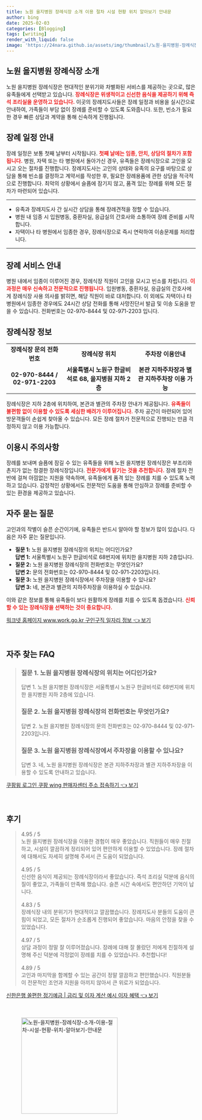 ```yaml
---
title: 노원 을지병원 장례식장 소개 이용 절차 시설 현황 위치 알아보기 안내문
author: bing
date: 2025-02-03
categories: [Blogging]
tags: [writing]
render_with_liquid: false
image: 'https://24nara.github.io/assets/img/thumbnail/노원-을지병원-장례식장-소개-이용-절차-시설-현황-위치-알아보기-안내문.webp'
---
```



<h2 id='장례식장 소개'>노원 을지병원 장례식장 소개</h2>

<p>노원 을지병원 장례식장은 현대적인 분위기와 차별화된 서비스를 제공하는 곳으로, 많은 유족들에게 선택받고 있습니다. <b><span style="color: #ee2323;">장례식장은 위생적이고 신선한 음식을 제공하기 위해 즉석 조리실을 운영하고 있습니다.</span></b> 이곳의 장례지도사들은 장례 일정과 비용을 실시간으로 안내하여, 가족들이 부담 없이 장례를 준비할 수 있도록 도와줍니다. 또한, 빈소가 필요한 경우 빠른 상담과 계약을 통해 신속하게 진행됩니다.</p>

<h2 id='장례 일정 안내'>장례 일정 안내</h2>

<p>장례 일정은 보통 첫째 날부터 시작됩니다. <b><span style="color: #ee2323;">첫째 날에는 임종, 안치, 상담의 절차가 포함됩니다.</span></b> 병원, 자택 또는 타 병원에서 돌아가신 경우, 유족들은 장례식장으로 고인을 모시고 오는 절차를 진행합니다. 장례지도사는 고인의 상태와 유족의 요구를 바탕으로 상담을 통해 빈소를 결정하고 계약서를 작성한 후, 필요한 장례용품에 관한 상담을 적극적으로 진행합니다. 최악의 상황에서 슬픔에 잠기지 않고, 품격 있는 장례를 위해 모든 절차가 마련되어 있습니다.</p>

<hr />

<ul>
    <li>유족과 장례지도사 간 실시간 상담을 통해 장례견적을 정할 수 있습니다.</li>
    <li>병원 내 임종 시 입원병동, 중환자실, 응급실의 간호사와 소통하여 장례 준비를 시작합니다.</li>
    <li>자택이나 타 병원에서 임종한 경우, 장례식장으로 즉시 연락하여 이송문제를 처리합니다.</li>
</ul>

<hr />

<h2 id='장례 서비스 안내'>장례 서비스 안내</h2>

<p>병원 내에서 임종이 이루어진 경우, 장례식장 직원이 고인을 모시고 빈소를 차립니다. <b><span style="color: #ee2323;">이 과정은 매우 신속하고 전문적으로 진행됩니다.</span></b> 입원병동, 중환자실, 응급실의 간호사에게 장례식장 사용 의사를 밝히면, 해당 직원이 바로 대처합니다. 이 외에도 자택이나 타 병원에서 임종한 경우에도 24시간 상담 전화를 통해 사망진단서 발급 및 이송 도움을 받을 수 있습니다. 전화번호는 02-970-8444 및 02-971-2203 입니다.</p>

<h2 id='장례식장 정보'>장례식장 정보</h2>

<table>
    <tr>
        <td style="text-align: center; height: 17px;"><b>장례식장 문의 전화번호</b></td>
        <td style="text-align: center; height: 17px;"><b>장례식장 위치</b></td>
        <td style="text-align: center; height: 17px;"><b>주차장 이용안내</b></td>
    </tr>
    <tr>
        <td style="text-align: center; height: 17px;"><b>02-970-8444 / 02-971-2203</b></td>
        <td style="text-align: center; height: 17px;"><b>서울특별시 노원구 한글비석로 68, 을지병원 지하 2층</b></td>
        <td style="text-align: center; height: 17px;"><b>본관 지하주차장과 별관 지하주차장 이용 가능</b></td>
    </tr>
</table>

<p>장례식장은 지하 2층에 위치하여, 본관과 별관의 주차장 안내가 제공됩니다. <b><span style="color: #ee2323;">유족들이 불편함 없이 이용할 수 있도록 세심한 배려가 이루어집니다.</span></b> 주차 공간이 마련되어 있어 방문객들이 손쉽게 찾아올 수 있습니다. 모든 장례 절차가 전문적으로 진행되는 만큼 걱정하지 않고 이용 가능합니다.</p>

<h2 id='주의사항'>이용시 주의사항</h2>

<p>장례를 보내며 슬픔에 잠길 수 있는 유족들을 위해 노원 을지병원 장례식장은 부조리와 촌지가 없는 청결한 장례식장입니다. <b><span style="color: #ee2323;">전문가에게 맡기는 것을 추천합니다.</span></b> 장례 절차 전반에 걸쳐 아낌없는 지원을 약속하며, 유족들에게 품격 있는 장례를 치를 수 있도록 노력하고 있습니다. 감정적인 상황에서도 전문적인 도움을 통해 안심하고 장례를 준비할 수 있는 환경을 제공하고 있습니다.</p>

<h2 id='자주 묻는 질문'>자주 묻는 질문</h2>

<p>고인과의 작별이 슬픈 순간이기에, 유족들은 반드시 알아야 할 정보가 많이 있습니다. 다음은 자주 묻는 질문입니다.</p>

<ul>
    <li><b>질문 1:</b> 노원 을지병원 장례식장의 위치는 어디인가요?<br/><b>답변 1:</b> 서울특별시 노원구 한글비석로 68번지에 위치한 을지병원 지하 2층입니다.</li>
    <li><b>질문 2:</b> 노원 을지병원 장례식장의 전화번호는 무엇인가요?<br/><b>답변 2:</b> 문의 전화번호는 02-970-8444 및 02-971-2203입니다.</li>
    <li><b>질문 3:</b> 노원 을지병원 장례식장에서 주차장을 이용할 수 있나요?<br/><b>답변 3:</b> 네, 본관과 별관의 지하주차장을 이용하실 수 있습니다.</li>
</ul>

<p>이와 같은 정보를 통해 유족들이 보다 원활하게 장례를 치를 수 있도록 돕겠습니다. <b><span style="color: #ee2323;">신뢰할 수 있는 장례식장을 선택하는 것이 중요합니다.</span></b></p>


<p><a class="click-button" title="워크넷 홈페이지 www.work.go.kr 구인구직 일자리 정보" href="https://24nara.github.io/posts/%EC%9B%8C%ED%81%AC%EB%84%B7-%ED%99%88%ED%8E%98%EC%9D%B4%EC%A7%80-www.work.go.kr-%EA%B5%AC%EC%9D%B8%EA%B5%AC%EC%A7%81-%EC%9D%BC%EC%9E%90%EB%A6%AC-%EC%A0%95%EB%B3%B4/" rel="dofollow">워크넷 홈페이지 www.work.go.kr 구인구직 일자리 정보 👈 보기</a></p><br>
<h2 id='자주_찾는_FAQ'>자주 찾는 FAQ</h2>
<div itemscope="" itemtype="https://schema.org/FAQPage">
<blockquote>
<div itemscope="" itemprop="mainEntity" itemtype="https://schema.org/Question">
<h3 itemprop="name">질문 1. 노원 을지병원 장례식장의 위치는 어디인가요?</h3>
<div itemscope="" itemprop="acceptedAnswer" itemtype="https://schema.org/Answer">
<span itemprop="text">
<p>답변 1. 노원 을지병원 장례식장은 서울특별시 노원구 한글비석로 68번지에 위치한 을지병원 지하 2층에 있습니다.</p>
</span>
</div>
</div>
<div itemscope="" itemprop="mainEntity" itemtype="https://schema.org/Question">
<h3 itemprop="name">질문 2. 노원 을지병원 장례식장의 전화번호는 무엇인가요?</h3>
<div itemscope="" itemprop="acceptedAnswer" itemtype="https://schema.org/Answer">
<span itemprop="text">
<p>답변 2. 노원 을지병원 장례식장의 문의 전화번호는 02-970-8444 및 02-971-2203입니다.</p>
</span>
</div>
</div>
<div itemscope="" itemprop="mainEntity" itemtype="https://schema.org/Question">
<h3 itemprop="name">질문 3. 노원 을지병원 장례식장에서 주차장을 이용할 수 있나요?</h3>
<div itemscope="" itemprop="acceptedAnswer" itemtype="https://schema.org/Answer">
<span itemprop="text">
<p>답변 3. 네, 노원 을지병원 장례식장은 본관 지하주차장과 별관 지하주차장을 이용할 수 있도록 안내하고 있습니다.</p>
</span>
</div>
</div>
</blockquote>
</div>
<p><a class="click-button" title="쿠팡윙 로그인 쿠팡 wing 판매자센터 주소 접속하기" href="https://24nara.github.io/posts/%EC%BF%A0%ED%8C%A1%EC%9C%99-%EB%A1%9C%EA%B7%B8%EC%9D%B8-%EC%BF%A0%ED%8C%A1-wing-%ED%8C%90%EB%A7%A4%EC%9E%90%EC%84%BC%ED%84%B0-%EC%A3%BC%EC%86%8C-%EC%A0%91%EC%86%8D%ED%95%98%EA%B8%B0/" rel="dofollow">쿠팡윙 로그인 쿠팡 wing 판매자센터 주소 접속하기 👈 보기</a></p><br>
<h2 id='후기'>후기</h2>
<div itemscope itemtype="https://schema.org/Product">
  <blockquote>
  <div itemprop="review" itemscope itemtype="https://schema.org/Review">
      <div itemprop="reviewRating" itemscope itemtype="https://schema.org/Rating"> <span itemprop="ratingValue">4.95</span> / <span itemprop="bestRating">5</span> </div>
      <span itemprop="reviewBody">노원 을지병원 장례식장을 이용한 경험이 매우 좋았습니다. 직원들이 매우 친절하고, 시설이 깔끔하게 정리되어 있어 편안하게 이용할 수 있었습니다. 장례 절차에 대해서도 자세히 설명해 주셔서 큰 도움이 되었습니다.</span>
  </div>
  <br>
  <div itemprop="review" itemscope itemtype="https://schema.org/Review">
      <div itemprop="reviewRating" itemscope itemtype="https://schema.org/Rating"> <span itemprop="ratingValue">4.95</span> / <span itemprop="bestRating">5</span> </div>
      <span itemprop="reviewBody">신선한 음식이 제공되는 장례식장이라서 좋았습니다. 즉석 조리실 덕분에 음식의 질이 좋았고, 가족들이 만족해 했습니다. 슬픈 시간 속에서도 편안하던 기억이 납니다.</span>
  </div>
  <br>
  <div itemprop="review" itemscope itemtype="https://schema.org/Review">
      <div itemprop="reviewRating" itemscope itemtype="https://schema.org/Rating"> <span itemprop="ratingValue">4.83</span> / <span itemprop="bestRating">5</span> </div>
      <span itemprop="reviewBody">장례식장 내의 분위기가 현대적이고 깔끔했습니다. 장례지도사 분들의 도움이 큰 힘이 되었고, 모든 절차가 순조롭게 진행되어 좋았습니다. 마음의 안정을 찾을 수 있었습니다.</span>
  </div>
  <br>
  <div itemprop="review" itemscope itemtype="https://schema.org/Review">
      <div itemprop="reviewRating" itemscope itemtype="https://schema.org/Rating"> <span itemprop="ratingValue">4.97</span> / <span itemprop="bestRating">5</span> </div>
      <span itemprop="reviewBody">상담 과정이 정말 잘 이루어졌습니다. 장례에 대해 잘 몰랐던 저에게 친절하게 설명해 주신 덕분에 걱정없이 장례를 치를 수 있었습니다. 추천합니다!</span>
  </div>
  <br>
  <div itemprop="review" itemscope itemtype="https://schema.org/Review">
      <div itemprop="reviewRating" itemscope itemtype="https://schema.org/Rating"> <span itemprop="ratingValue">4.89</span> / <span itemprop="bestRating">5</span> </div>
      <span itemprop="reviewBody">고인과 마지막을 함께할 수 있는 공간이 정말 깔끔하고 편안했습니다. 직원분들이 전문적인 조언과 지원을 아끼지 않아서 큰 위로가 되었습니다.</span>
  </div>
  </blockquote>
</div>
<p><a class="click-button" title="신한은행 쏠편한 정기예금 | 금리 및 이자 계산 예시 이자 혜택" href="https://24nara.github.io/posts/%EC%8B%A0%ED%95%9C%EC%9D%80%ED%96%89-%EC%8F%A0%ED%8E%B8%ED%95%9C-%EC%A0%95%EA%B8%B0%EC%98%88%EA%B8%88-%EA%B8%88%EB%A6%AC-%EB%B0%8F-%EC%9D%B4%EC%9E%90-%EA%B3%84%EC%82%B0-%EC%98%88%EC%8B%9C-%EC%9D%B4%EC%9E%90-%ED%98%9C%ED%83%9D/" rel="dofollow">신한은행 쏠편한 정기예금 | 금리 및 이자 계산 예시 이자 혜택 👈 보기</a></p><br>
<figure class="image"><img src="https://24nara.github.io/assets/img/thumbnail/노원-을지병원-장례식장-소개-이용-절차-시설-현황-위치-알아보기-안내문.webp" alt="노원-을지병원-장례식장-소개-이용-절차-시설-현황-위치-알아보기-안내문" width="256" height="256"></figure>